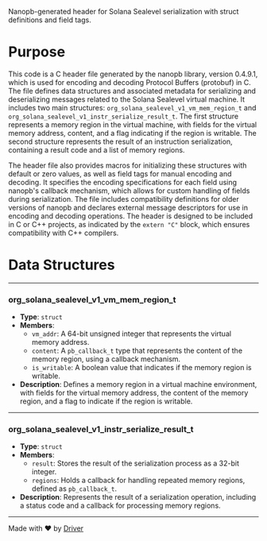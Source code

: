 <!--------------------------------------------------------------------------------->
<!-- IMPORTANT: This file is auto-generated by Driver (https://driver.ai). -------->
<!-- Manual edits may be overwritten on future commits. --------------------------->
<!--------------------------------------------------------------------------------->

Nanopb-generated header for Solana Sealevel serialization with struct definitions and field tags.

# Purpose
This code is a C header file generated by the nanopb library, version 0.4.9.1, which is used for encoding and decoding Protocol Buffers (protobuf) in C. The file defines data structures and associated metadata for serializing and deserializing messages related to the Solana Sealevel virtual machine. It includes two main structures: `org_solana_sealevel_v1_vm_mem_region_t` and `org_solana_sealevel_v1_instr_serialize_result_t`. The first structure represents a memory region in the virtual machine, with fields for the virtual memory address, content, and a flag indicating if the region is writable. The second structure represents the result of an instruction serialization, containing a result code and a list of memory regions.

The header file also provides macros for initializing these structures with default or zero values, as well as field tags for manual encoding and decoding. It specifies the encoding specifications for each field using nanopb's callback mechanism, which allows for custom handling of fields during serialization. The file includes compatibility definitions for older versions of nanopb and declares external message descriptors for use in encoding and decoding operations. The header is designed to be included in C or C++ projects, as indicated by the `extern "C"` block, which ensures compatibility with C++ compilers.
# Data Structures

---
### org\_solana\_sealevel\_v1\_vm\_mem\_region\_t
- **Type**: ``struct``
- **Members**:
    - `vm_addr`: A 64-bit unsigned integer that represents the virtual memory address.
    - `content`: A `pb_callback_t` type that represents the content of the memory region, using a callback mechanism.
    - `is_writable`: A boolean value that indicates if the memory region is writable.
- **Description**: Defines a memory region in a virtual machine environment, with fields for the virtual memory address, the content of the memory region, and a flag to indicate if the region is writable.


---
### org\_solana\_sealevel\_v1\_instr\_serialize\_result\_t
- **Type**: ``struct``
- **Members**:
    - ``result``: Stores the result of the serialization process as a 32-bit integer.
    - ``regions``: Holds a callback for handling repeated memory regions, defined as `pb_callback_t`.
- **Description**: Represents the result of a serialization operation, including a status code and a callback for processing memory regions.



---
Made with ❤️ by [Driver](https://www.driver.ai/)